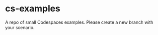 # cs-examples

A repo of small Codespaces examples.  Please create a new branch with your scenario.
